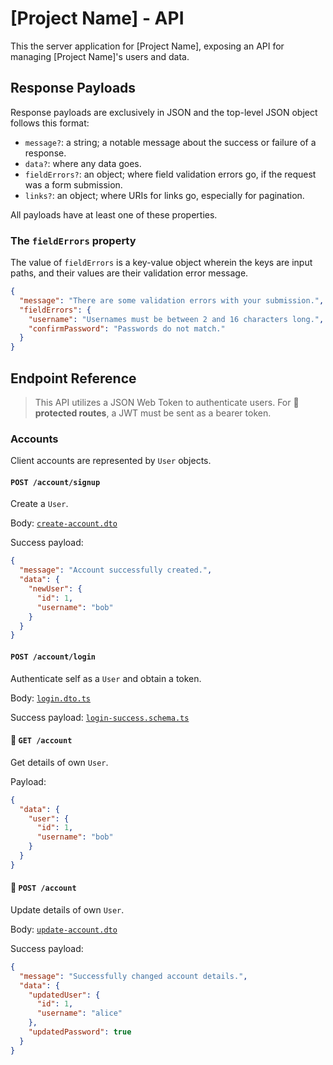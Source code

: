 # [Project Name] - API

This the server application for [Project Name], exposing an API for managing [Project Name]'s users and data.

## Response Payloads

Response payloads are exclusively in JSON and the top-level JSON object follows this format:

- `message?`: a string; a notable message about the success or failure of a response.
- `data?`: where any data goes.
- `fieldErrors?`: an object; where field validation errors go, if the request was a form submission.
- `links?`: an object; where URIs for links go, especially for pagination.

All payloads have at least one of these properties.

### The `fieldErrors` property

The value of `fieldErrors` is a key-value object wherein the keys are input paths, and their values are their validation error message.

```json
{
  "message": "There are some validation errors with your submission.",
  "fieldErrors": {
    "username": "Usernames must be between 2 and 16 characters long.",
    "confirmPassword": "Passwords do not match."
  }
}
```

## Endpoint Reference

> This API utilizes a JSON Web Token to authenticate users. For **🔑 protected routes**, a JWT must be sent as a bearer token.

### Accounts

Client accounts are represented by `User` objects.

#### `POST /account/signup`

Create a `User`.

Body: [`create-account.dto`](../src/modules/account/dto/create-account.dto.ts)

Success payload:

```json
{
  "message": "Account successfully created.",
  "data": {
    "newUser": {
      "id": 1,
      "username": "bob"
    }
  }
}
```

#### `POST /account/login`

Authenticate self as a `User` and obtain a token.

Body: [`login.dto.ts`](./src/modules/account/dto/login.dto.ts)

Success payload: [`login-success.schema.ts`](./src/modules/account/payloads/login-success.schema.ts)

#### 🔑 `GET /account`

Get details of own `User`.

Payload:

```json
{
  "data": {
    "user": {
      "id": 1,
      "username": "bob"
    }
  }
}
```

#### 🔑 `POST /account`

Update details of own `User`.

Body: [`update-account.dto`](../src/modules/account/dto/update-account.dto.ts)

Success payload:

```json
{
  "message": "Successfully changed account details.",
  "data": {
    "updatedUser": {
      "id": 1,
      "username": "alice"
    },
    "updatedPassword": true
  }
}
```
